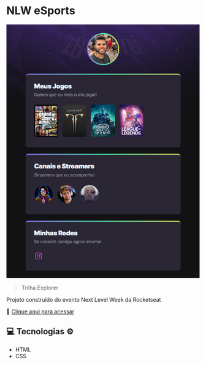 # NLW eSports
![preview](./preview_readme/preview.png)

>Trilha Explorer

Projeto construído do evento Next Level Week da Rocketseat

🔗 [Clique aqui para acessar](https://riltonmax.github.io/NLW_eSports/)

## 💻 Tecnologias ⚙️

- HTML
- CSS